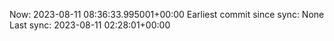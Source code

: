 Now: 2023-08-11 08:36:33.995001+00:00 Earliest commit since sync: None Last sync: 2023-08-11 02:28:01+00:00

